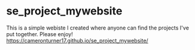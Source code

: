 # se_project_mywebsite
This is a simple webiste I created where anyone can find the projects I've put together. Please enjoy!
https://cameronturner17.github.io/se_project_mywebsite/